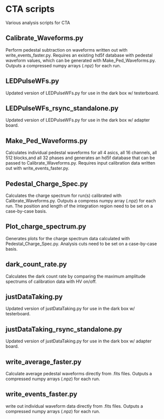 # CTA scripts
Various analysis scripts for CTA

## Calibrate_Waveforms.py
Perform pedestal subtraction on waveforms written out with write_events_faster.py. Requires an existing hd5f database with pedestal waveform values, which can be generated with Make_Ped_Waveforms.py. Outputs a compressed numpy arrays (.npz) for each run. 
## LEDPulseWFs.py
Updated version of LEDPulseWFs.py for use in the dark box w/ testerboard.
## LEDPulseWFs_rsync_standalone.py    
Updated version of LEDPulseWFs.py for use in the dark box w/ adapter board.
## Make_Ped_Waveforms.py     
Calculates individual pedestal waveforms for all 4 asics, all 16 channels, all 512 blocks,and all 32 phases and generates an hd5f database that can be passed to Calibrate_Waveforms.py. Requires input calibration data written out with write_events_faster.py. 
## Pedestal_Charge_Spec.py   
Calculates the charge spectrum for run(s) calibrated with Calibrate_Waveforms.py. Outputs a compress numpy array (.npz) for each run. The position and length of the integration region need to be set on a case-by-case basis. 
## Plot_charge_spectrum.py      
Generates plots for the charge spectrum data calculated with Pedestal_Charge_Spec.py. Analysis cuts need to be set on a case-by-case basis.
## dark_count_rate.py
Calculates the dark count rate by comparing the maximum amplitude spectrums of calibration data with HV on/off. 
## justDataTaking.py
Updated version of justDataTaking.py for use in the dark box w/ testerboard.
## justDataTaking_rsync_standalone.py
Updated version of justDataTaking.py for use in the dark box w/ adapter board.
## write_average_faster.py
Calculate average pedestal waveforms directly from .fits files. Outputs a compressed numpy arrays (.npz) for each run. 
## write_events_faster.py
write out individual waveform data directly from .fits files. Outputs a compressed numpy arrays (.npz) for each run.
         

